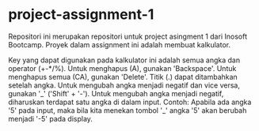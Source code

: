# project-assignment-1

Repositori ini merupakan repositori untuk project asingment 1 dari Inosoft Bootcamp.
Proyek dalam assignment ini adalah membuat kalkulator.

Key yang dapat digunakan pada kalkulator ini adalah semua angka dan operator (+-\*/%).
Untuk menghapus (A), gunakan 'Backspace'.
Untuk menghapus semua (CA), gunakan 'Delete'.
Titik (.) dapat ditambahkan setelah angka.
Untuk mengubah angka menjadi negatif dan vice versa, gunakan '\_' ('Shift' + '-'). Untuk mengubah angka menjadi negatif, diharuskan terdapat satu angka di dalam input. Contoh: Apabila ada angka '5' pada input, maka bila kita menekan tombol '\_' angka '5' akan berubah menjadi '-5' pada display.

